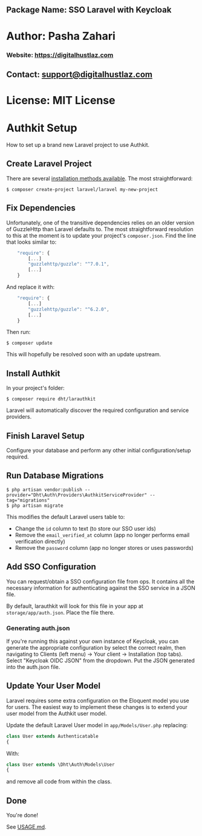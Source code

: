 
## Package Name: SSO Laravel with Keycloak 
# Author: Pasha Zahari
### Website: https://digitalhustlaz.com
## Contact: support@digitalhustlaz.com
# License: MIT License

# Authkit Setup

How to set up a brand new Laravel project to use Authkit.

## Create Laravel Project

There are several [installation methods available](https://laravel.com/docs/8.x/installation#installation-via-composer).
The most straightforward:

```
$ composer create-project laravel/laravel my-new-project
```

## Fix Dependencies

Unfortunately, one of the transitive dependencies relies on an older version of
GuzzleHttp than Laravel defaults to. The most straightforward resolution to this
at the moment is to update your project's `composer.json`. Find the line that
looks similar to:

```js
	"require": {
		[...]
		"guzzlehttp/guzzle": "^7.0.1",
		[...]
	}
```

And replace it with:

```js
	"require": {
		[...]
		"guzzlehttp/guzzle": "^6.2.0",
		[...]
	}
```

Then run:

```
$ composer update
```

This will hopefully be resolved soon with an update upstream.

## Install Authkit

In your project's folder:

```
$ composer require dht/larauthkit
```

Laravel will automatically discover the required configuration and service
providers.

## Finish Laravel Setup

Configure your database and perform any other initial configuration/setup required.

## Run Database Migrations

```
$ php artisan vendor:publish --provider="Dht\Auth\Providers\AuthkitServiceProvider" --tag="migrations"
$ php artisan migrate
```

This modifies the default Laravel users table to:

* Change the `id` column to text (to store our SSO user ids)
* Remove the `email_verified_at` column (app no longer performs email verification directly)
* Remove the `password` column (app no longer stores or uses passwords)

## Add SSO Configuration

You can request/obtain a SSO configuration file from ops. It contains all the
necessary information for authenticating against the SSO service in a JSON file.

By default, larauthkit will look for this file in your app at `storage/app/auth.json`.
Place the file there.

### Generating auth.json

If you're running this against your own instance of Keycloak, you can
generate the appropriate configuration by select the correct realm, then
navigating to Clients (left menu) -> Your client -> Installation (top tabs).
Select "Keycloak OIDC JSON" from the dropdown. Put the JSON generated into the
auth.json file.

## Update Your User Model

Laravel requires some extra configuration on the Eloquent model you use for users.
The easiest way to implement these changes is to extend your user model from the
Authkit user model.

Update the default Laravel User model in `app/Models/User.php` replacing:

```php
class User extends Authenticatable
{
```

With:

```php
class User extends \Dht\Auth\Models\User
{
```

and remove all code from within the class.

## Done

You're done!

See [USAGE.md](USAGE.md).
